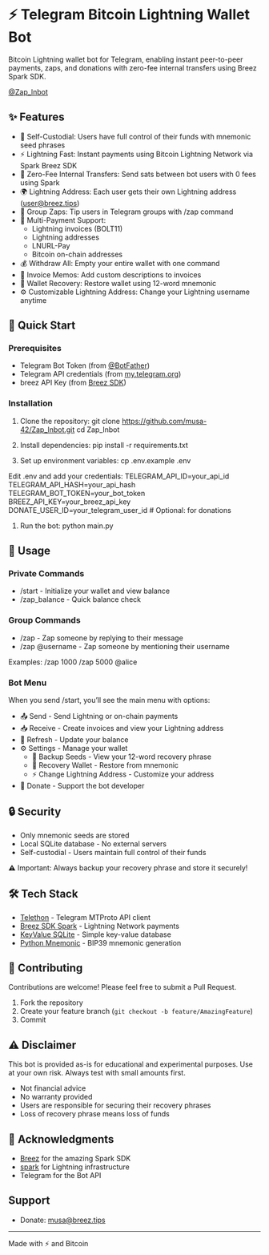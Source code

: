 # ⚡ Telegram Bitcoin Lightning Wallet Bot

Bitcoin Lightning wallet bot for Telegram, enabling instant peer-to-peer payments, zaps, and donations with zero-fee internal transfers using Breez Spark SDK.

[@Zap_lnbot](https://t.me/Zap_lnbot)

## ✨ Features

- 🔐 Self-Custodial: Users have full control of their funds with mnemonic seed phrases
- ⚡ Lightning Fast: Instant payments using Bitcoin Lightning Network via Spark Breez SDK
- 💸 Zero-Fee Internal Transfers: Send sats between bot users with 0 fees using Spark
- 🌍 Lightning Address: Each user gets their own Lightning address (user@breez.tips)
- 💬 Group Zaps: Tip users in Telegram groups with /zap command
- 🔗 Multi-Payment Support:
  - Lightning invoices (BOLT11)
  - Lightning addresses
  - LNURL-Pay
  - Bitcoin on-chain addresses
- 💰 Withdraw All: Empty your entire wallet with one command
- 📝 Invoice Memos: Add custom descriptions to invoices
- 🔄 Wallet Recovery: Restore wallet using 12-word mnemonic
- ⚙️ Customizable Lightning Address: Change your Lightning username anytime

## 🚀 Quick Start

### Prerequisites

- Telegram Bot Token (from [@BotFather](https://t.me/BotFather))
- Telegram API credentials (from [my.telegram.org](https://my.telegram.org))
- breez API Key (from [Breez SDK](https://breez.technology/request-api-key/#contact-us-form-sdk))

### Installation

1. Clone the repository:
git clone https://github.com/musa-42/Zap_lnbot.git
cd Zap_lnbot

1. Install dependencies:
pip install -r requirements.txt

1. Set up environment variables:
cp .env.example .env

Edit .env and add your credentials:
TELEGRAM_API_ID=your_api_id
TELEGRAM_API_HASH=your_api_hash
TELEGRAM_BOT_TOKEN=your_bot_token
BREEZ_API_KEY=your_breez_api_key
DONATE_USER_ID=your_telegram_user_id  # Optional: for donations

1. Run the bot:
python main.py

## 📖 Usage

### Private Commands

- /start - Initialize your wallet and view balance
- /zap_balance - Quick balance check

### Group Commands

- /zap <amount> - Zap someone by replying to their message
- /zap <amount> @username - Zap someone by mentioning their username

Examples:
/zap 1000
/zap 5000 @alice

### Bot Menu

When you send /start, you’ll see the main menu with options:

- 📤 Send - Send Lightning or on-chain payments
- 📥 Receive - Create invoices and view your Lightning address
- 🔄 Refresh - Update your balance
- ⚙️ Settings - Manage your wallet
  - 🔐 Backup Seeds - View your 12-word recovery phrase
  - 🔄 Recovery Wallet - Restore from mnemonic
  - ⚡ Change Lightning Address - Customize your address
- 💝 Donate - Support the bot developer

## 🔒 Security

- Only mnemonic seeds are stored
- Local SQLite database - No external servers
- Self-custodial - Users maintain full control of their funds

⚠️ Important: Always backup your recovery phrase and store it securely!

## 🛠️ Tech Stack

- [Telethon](https://github.com/LonamiWebs/Telethon) - Telegram MTProto API client
- [Breez SDK Spark](https://github.com/breez/breez-sdk) - Lightning Network payments
- [KeyValue SQLite](https://github.com/ccbrown/keyvalue-sqlite) - Simple key-value database
- [Python Mnemonic](https://github.com/trezor/python-mnemonic) - BIP39 mnemonic generation

## 🤝 Contributing

Contributions are welcome! Please feel free to submit a Pull Request.

1. Fork the repository
1. Create your feature branch (`git checkout -b feature/AmazingFeature`)
1. Commit

## ⚠️ Disclaimer

This bot is provided as-is for educational and experimental purposes. Use at your own risk. Always test with small amounts first.

- Not financial advice
- No warranty provided
- Users are responsible for securing their recovery phrases
- Loss of recovery phrase means loss of funds

## 🙏 Acknowledgments

- [Breez](https://breez.technology/) for the amazing Spark SDK
- [spark](https://www.spark.mony/) for Lightning infrastructure
- Telegram for the Bot API

## Support
- Donate: musa@breez.tips
-----
Made with ⚡ and Bitcoin
